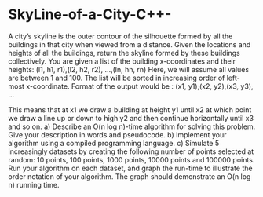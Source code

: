 # SkyLine-of-a-City-C++-

A city’s skyline is the outer contour of the silhouette formed by all the buildings in that city when viewed from a distance. Given the locations and heights of all the buildings, return the skyline formed by these buildings collectively.
You are given a list of the building x-coordinates and their heights:
(l1, h1, r1),(l2, h2, r2), ...,(ln, hn, rn)
Here, we will assume all values are between 1 and 100. The list will be sorted in increasing order of left-most x-coordinate. Format of the output would be :
(x1, y1),(x2, y2),(x3, y3), ...


This means that at x1 we draw a building at height y1 until x2 at which point we draw a line up or down to high y2 and then continue horizontally until x3 and so on.
a) Describe an O(n log n)-time algorithm for solving this problem. Give your description in words and pseudocode.
b) Implement your algorithm using a compiled programming language.
c) Simulate 5 increasingly datasets by creating the following number of points selected at random: 10 points, 100 points, 1000 points, 10000 points and 100000 points. Run your algorithm on each dataset, and graph the run-time to illustrate the order notation of your algorithm. The graph should demonstrate an O(n log n) running time.
